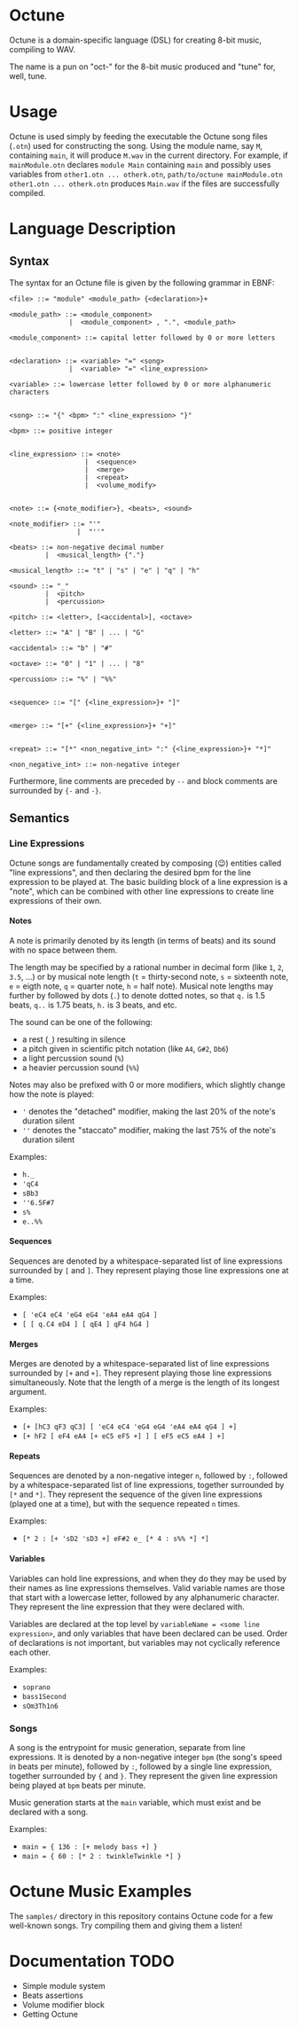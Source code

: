 # Octune
Octune is a domain-specific language (DSL) for creating 8-bit music,
compiling to WAV.

The name is a pun on "oct-" for the 8-bit music produced and
"tune" for, well, tune.

# Usage
Octune is used simply by feeding the executable the Octune song files (`.otn`)
used for constructing the song.
Using the module name, say `M`, containing `main`,
it will produce `M.wav` in the current directory.
For example, if `mainModule.otn` declares `module Main` containing `main`
and possibly uses variables from `other1.otn ... otherk.otn`,
`path/to/octune mainModule.otn other1.otn ... otherk.otn`
produces `Main.wav` if the files are successfully compiled.

# Language Description
## Syntax
The syntax for an Octune file is given by the following grammar in EBNF:
```
<file> ::= "module" <module_path> {<declaration>}+

<module_path> ::= <module_component>
               |  <module_component> , ".", <module_path>

<module_component> ::= capital letter followed by 0 or more letters


<declaration> ::= <variable> "=" <song>
               |  <variable> "=" <line_expression>

<variable> ::= lowercase letter followed by 0 or more alphanumeric characters


<song> ::= "{" <bpm> ":" <line_expression> "}"

<bpm> ::= positive integer


<line_expression> ::= <note>
                   |  <sequence>
                   |  <merge>
                   |  <repeat>
                   |  <volume_modify>


<note> ::= {<note_modifier>}, <beats>, <sound>

<note_modifier> ::= "'"
                 |  "''"

<beats> ::= non-negative decimal number
         |  <musical_length> {"."}

<musical_length> ::= "t" | "s" | "e" | "q" | "h"

<sound> ::= "_"
         |  <pitch>
         |  <percussion>

<pitch> ::= <letter>, [<accidental>], <octave>

<letter> ::= "A" | "B" | ... | "G"

<accidental> ::= "b" | "#"

<octave> ::= "0" | "1" | ... | "8"

<percussion> ::= "%" | "%%"


<sequence> ::= "[" {<line_expression>}+ "]"


<merge> ::= "[+" {<line_expression>}+ "+]"


<repeat> ::= "[*" <non_negative_int> ":" {<line_expression>}+ "*]"

<non_negative_int> ::= non-negative integer
```
Furthermore, line comments are preceded by `--` and
block comments are surrounded by `{-` and `-}`.
## Semantics
### Line Expressions
Octune songs are fundamentally created by composing (😉) entities called
"line expressions",
and then declaring the desired bpm for the line expression to be played at.
The basic building block of a line expression is a "note",
which can be combined with other line expressions
to create line expressions of their own.

#### Notes
A note is primarily denoted by its length (in terms of beats)
and its sound with no space between them.

The length may be specified by
a rational number in decimal form (like `1`, `2`, `3.5`, ...) or by
musical note length (`t` = thirty-second note, `s` = sixteenth note,
`e` = eigth note, `q` = quarter note, `h` = half note).
Musical note lengths may further by followed by dots (`.`)
to denote dotted notes, so that
`q.` is 1.5 beats, `q..` is 1.75 beats, `h.` is 3 beats, and etc.

The sound can be one of the following:
- a rest (`_`) resulting in silence
- a pitch given in scientific pitch notation (like `A4`, `G#2`, `Db6`)
- a light percussion sound (`%`)
- a heavier percussion sound (`%%`)

Notes may also be prefixed with 0 or more modifiers,
which slightly change how the note is played:
- `'` denotes the "detached" modifier,
making the last 20% of the note's duration silent
- `''` denotes the "staccato" modifier,
making the last 75% of the note's duration silent

Examples:
- `h._`
- `'qC4`
- `sBb3`
- `''6.5F#7`
- `s%`
- `e..%%`

#### Sequences
Sequences are denoted by a whitespace-separated list of line expressions
surrounded by `[` and `]`.
They represent playing those line expressions one at a time.

Examples:
- `[ 'eC4 eC4 'eG4 eG4 'eA4 eA4 qG4 ]`
- `[ [ q.C4 eD4 ] [ qE4 ] qF4 hG4 ]`

#### Merges
Merges are denoted by a whitespace-separated list of line expressions
surrounded by `[+` and `+]`.
They represent playing those line expressions simultaneously.
Note that the length of a merge is the length of its longest argument.

Examples:
- `[+ [hC3 qF3 qC3] [ 'eC4 eC4 'eG4 eG4 'eA4 eA4 qG4 ] +]`
- `[+ hF2 [ eF4 eA4 [+ eC5 eF5 +] ] [ eF5 eC5 eA4 ] +]`

#### Repeats
Sequences are denoted by a non-negative integer `n`, followed by `:`,
followed by a whitespace-separated list of line expressions,
together surrounded by `[*` and `*]`.
They represent the sequence of the given line expressions (played one at a time),
but with the sequence repeated `n` times.

Examples:
- `[* 2 : [+ 'sD2 'sD3 +] eF#2 e_ [* 4 : s%% *] *]`

#### Variables
Variables can hold line expressions, and when they do they may be used by their names
as line expressions themselves.
Valid variable names are those that start with a lowercase letter,
followed by any alphanumeric character.
They represent the line expression that they were declared with.

Variables are declared at the top level by `variableName = <some line expression>`,
and only variables that have been declared can be used.
Order of declarations is not important, but variables may not cyclically reference each other.

Examples:
- `soprano`
- `bass1Second`
- `sOm3Th1n6`

### Songs
A song is the entrypoint for music generation, separate from line expressions.
It is denoted by a non-negative integer `bpm` (the song's speed in beats per minute),
followed by `:`, followed by a single line expression,
together surrounded by `{` and `}`.
They represent the given line expression being played at `bpm` beats per minute.

Music generation starts at the `main` variable, which must exist and be declared
with a song.

Examples:
- `main = { 136 : [+ melody bass +] }`
- `main = { 60 : [* 2 : twinkleTwinkle *] }`

# Octune Music Examples
The `samples/` directory in this repository contains Octune code
for a few well-known songs.
Try compiling them and giving them a listen!

# Documentation TODO
- Simple module system
- Beats assertions
- Volume modifier block
- Getting Octune

